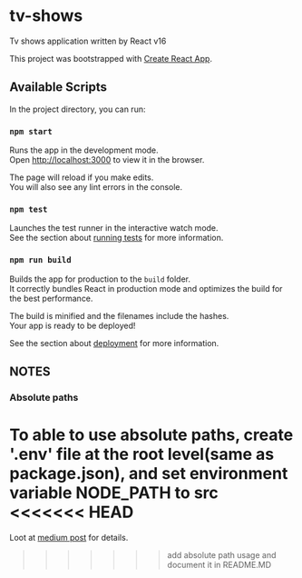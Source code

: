 # tv-shows

Tv shows application written by React v16

This project was bootstrapped with [Create React App](https://github.com/facebook/create-react-app).

## Available Scripts

In the project directory, you can run:

### `npm start`

Runs the app in the development mode.<br>
Open [http://localhost:3000](http://localhost:3000) to view it in the browser.

The page will reload if you make edits.<br>
You will also see any lint errors in the console.

### `npm test`

Launches the test runner in the interactive watch mode.<br>
See the section about [running tests](https://facebook.github.io/create-react-app/docs/running-tests) for more information.

### `npm run build`

Builds the app for production to the `build` folder.<br>
It correctly bundles React in production mode and optimizes the build for the best performance.

The build is minified and the filenames include the hashes.<br>
Your app is ready to be deployed!

See the section about [deployment](https://facebook.github.io/create-react-app/docs/deployment) for more information.

## NOTES

### Absolute paths

To able to use absolute paths, create '.env' file at the root level(same as package.json),
and set environment variable **NODE_PATH** to **src**
<<<<<<< HEAD
=======

Loot at [medium post](https://medium.com/@ktruong008/absolute-imports-with-create-react-app-4338fbca7e3d) for details.
>>>>>>> add absolute path usage and document it in README.MD
